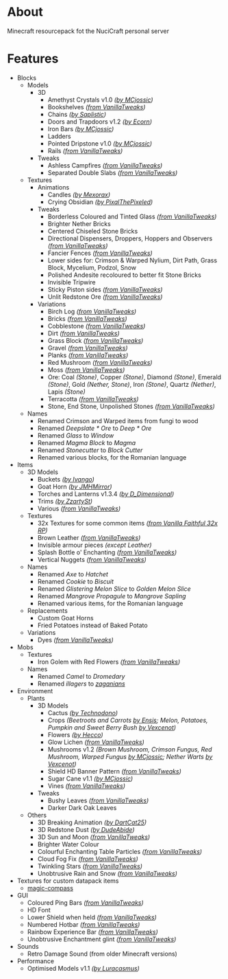 # About

Minecraft resourcepack fot the NuciCraft personal server

# Features

- Blocks
    - Models
        - 3D
            - Amethyst Crystals v1.0 _([by MCjossic](https://curseforge.com/minecraft/texture-packs/three-dimensional-amethyst-crystals))_
            - Bookshelves _([from VanillaTweaks](https://vanillatweaks.net/picker/resource-packs))_
            - Chains _([by Saplistic](https://planetminecraft.com/texture-pack/3d-chains))_
            - Doors and Trapdoors v1.2 _([by Ecorn](https://planetminecraft.com/texture-pack/3d-doors-amp-trapdoors))_
            - Iron Bars _([by MCjossic](https://curseforge.com/minecraft/texture-packs/three-dimensional-iron-bars))_
            - Ladders
            - Pointed Dripstone v1.0 _([by MCjossic](https://curseforge.com/minecraft/texture-packs/three-dimensional-pointed-dripstone))_
            - Rails _([from VanillaTweaks](https://vanillatweaks.net/picker/resource-packs))_
        - Tweaks
            - Ashless Campfires _([from VanillaTweaks](https://vanillatweaks.net/picker/resource-packs))_
            - Separated Double Slabs _([from VanillaTweaks](https://vanillatweaks.net/picker/resource-packs))_
    - Textures
        - Animations
            - Candles _([by Mexorax](https://planetminecraft.com/texture-pack/animated-candles))_
            - Crying Obsidian _([by PixalThePixeled](https://planetminecraft.com/texture-pack/animated-crying-obsidian))_
        - Tweaks
            - Borderless Coloured and Tinted Glass _([from VanillaTweaks](https://vanillatweaks.net/picker/resource-packs))_
            - Brighter Nether Bricks
            - Centered Chiseled Stone Bricks
            - Directional Dispensers, Droppers, Hoppers and Observers _([from VanillaTweaks](https://vanillatweaks.net/picker/resource-packs))_
            - Fancier Fences _([from VanillaTweaks](https://vanillatweaks.net/picker/resource-packs))_
            - Lower sides for: Crimson & Warped Nylium, Dirt Path, Grass Block, Mycelium, Podzol, Snow
            - Polished Andesite recoloured to better fit Stone Bricks
            - Invisible Tripwire
            - Sticky Piston sides _([from VanillaTweaks](https://vanillatweaks.net/picker/resource-packs))_
            - Unlit Redstone Ore _([from VanillaTweaks](https://vanillatweaks.net/picker/resource-packs))_
        - Variations
            - Birch Log _([from VanillaTweaks](https://vanillatweaks.net/picker/resource-packs))_
            - Bricks _([from VanillaTweaks](https://vanillatweaks.net/picker/resource-packs))_
            - Cobblestone _([from VanillaTweaks](https://vanillatweaks.net/picker/resource-packs))_
            - Dirt _([from VanillaTweaks](https://vanillatweaks.net/picker/resource-packs))_
            - Grass Block _([from VanillaTweaks](https://vanillatweaks.net/picker/resource-packs))_
            - Gravel _([from VanillaTweaks](https://vanillatweaks.net/picker/resource-packs))_
            - Planks _([from VanillaTweaks](https://vanillatweaks.net/picker/resource-packs))_
            - Red Mushroom _([from VanillaTweaks](https://vanillatweaks.net/picker/resource-packs))_
            - Moss _([from VanillaTweaks](https://vanillatweaks.net/picker/resource-packs))_
            - Ore: Coal _(Stone)_, Copper _(Stone)_, Diamond _(Stone)_, Emerald _(Stone)_, Gold _(Nether, Stone)_, Iron _(Stone)_, Quartz _(Nether)_, Lapis _(Stone)_
            - Terracotta _([from VanillaTweaks](https://vanillatweaks.net/picker/resource-packs))_
            - Stone, End Stone, Unpolished Stones _([from VanillaTweaks](https://vanillatweaks.net/picker/resource-packs))_
    - Names
        - Renamed Crimson and Warped items from fungi to wood
        - Renamed _Deepslate * Ore_ to _Deep * Ore_
        - Renamed _Glass_ to _Window_
        - Renamed _Magma Block_ to _Magma_
        - Renamed _Stonecutter_ to _Block Cutter_
        - Renamed various blocks, for the Romanian language
- Items
    - 3D Models
        - Buckets _([by Ivango](https://planetminecraft.com/texture-pack/3d-bucket))_
        - Goat Horn _([by JMHMirror](https://planetminecraft.com/texture-pack/3d-goat-horn))_
        - Torches and Lanterns v1.3.4 _([by D_Dimensional](https://planetminecraft.com/texture-pack/3d-hand-torch))_
        - Trims _([by ZzartySt](https://curseforge.com/minecraft/texture-packs/trims-3d))_
        - Various _([from VanillaTweaks](https://vanillatweaks.net/picker/resource-packs))_
    - Textures
        - 32x Textures for some common items _([from Vanilla Faithful 32x RP](https://github.com/Faithful-Resource-Pack/Faithful-Java-32x))_
        - Brown Leather _([from VanillaTweaks](https://vanillatweaks.net/picker/resource-packs))_
        - Invisible armour pieces _(except Leather)_
        - Splash Bottle o' Enchanting _([from VanillaTweaks](https://vanillatweaks.net/picker/resource-packs))_
        - Vertical Nuggets _([from VanillaTweaks](https://vanillatweaks.net/picker/resource-packs))_
    - Names
        - Renamed _Axe_ to _Hatchet_
        - Renamed _Cookie_ to _Biscuit_
        - Renamed _Glistering Melon Slice_ to _Golden Melon Slice_
        - Renamed _Mangrove Propagule_ to _Mangrove Sapling_
        - Renamed various items, for the Romanian language
    - Replacements
        - Custom Goat Horns
        - Fried Potatoes instead of Baked Potato
    - Variations
        - Dyes _([from VanillaTweaks](https://vanillatweaks.net/picker/resource-packs))_
- Mobs
    - Textures
        - Iron Golem with Red Flowers _([from VanillaTweaks](https://vanillatweaks.net/picker/resource-packs))_
    - Names
        - Renamed _Camel_ to _Dromedary_
        - Renamed _illagers_ to _[zaganians](https://micronations.wiki/wiki/Zaganians)_
- Environment
    - Plants
        - 3D Models
            - Cactus _([by Technodono](https://planetminecraft.com/texture-pack/3d-cactus-4425631))_
            - Crops _(Beetroots and Carrots [by Ensis](https://planetminecraft.com/texture-pack/better-crops-3d-16x); Melon, Potatoes, Pumpkin and Sweet Berry Bush [by Vexcenot](https://curseforge.com/minecraft/texture-packs/crops-3d-revamped))_
            - Flowers _([by Hecco](https://planetminecraft.com/texture-pack/flamboyant-flowers-the-new-3d-flowers))_
            - Glow Lichen _([from VanillaTweaks](https://vanillatweaks.net/picker/resource-packs))_
            - Mushrooms v1.2 _(Brown Mushroom, Crimson Fungus, Red Mushroom, Warped Fungus [by MCjossic](https://curseforge.com/minecraft/texture-packs/three-dimensional-mushrooms); Nether Warts [by Vexcenot](https://www.curseforge.com/minecraft/texture-packs/crops-3d-revamped))_
            - Shield HD Banner Pattern _([from VanillaTweaks](https://vanillatweaks.net/picker/resource-packs))_
            - Sugar Cane v1.1 _([by MCjossic](https://curseforge.com/minecraft/texture-packs/three-dimensional-sugar-cane))_
            - Vines _([from VanillaTweaks](https://vanillatweaks.net/picker/resource-packs))_
        - Tweaks
            - Bushy Leaves _([from VanillaTweaks](https://vanillatweaks.net/picker/resource-packs))_
            - Darker Dark Oak Leaves
    - Others
        - 3D Breaking Animation _([by DartCat25](https://github.com/DartCat25/resourcepacks/tree/main/3d-breaking))_
        - 3D Redstone Dust _([by DudeAbide](https://planetminecraft.com/texture-pack/3d-clean-redstone-dust))_
        - 3D Sun and Moon _([from VanillaTweaks](https://vanillatweaks.net/picker/resource-packs))_
        - Brighter Water Colour
        - Colourful Enchanting Table Particles _([from VanillaTweaks](https://vanillatweaks.net/picker/resource-packs))_
        - Cloud Fog Fix _([from VanillaTweaks](https://vanillatweaks.net/picker/resource-packs))_
        - Twinkling Stars _([from VanillaTweaks](https://vanillatweaks.net/picker/resource-packs))_
        - Unobtrusive Rain and Snow _([from VanillaTweaks](https://vanillatweaks.net/picker/resource-packs))_
- Textures for custom datapack items
    - [magic-compass](https://github.com/hmlendea/mc-datapack-magic_compass)
- GUI
    - Coloured Ping Bars _([from VanillaTweaks](https://vanillatweaks.net/picker/resource-packs))_
    - HD Font
    - Lower Shield when held _([from VanillaTweaks](https://vanillatweaks.net/picker/resource-packs))_
    - Numbered Hotbar _([from VanillaTweaks](https://vanillatweaks.net/picker/resource-packs))_
    - Rainbow Experience Bar _([from VanillaTweaks](https://vanillatweaks.net/picker/resource-packs))_
    - Unobtrusive Enchantment glint _([from VanillaTweaks](https://vanillatweaks.net/picker/resource-packs))_
- Sounds
    - Retro Damage Sound (from older Minecraft versions)
- Performance
    - Optimised Models v1.1 _([by Luracasmus](https://planetminecraft.com/texture-pack/modelculling))_
